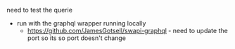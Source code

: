 need to test the querie

- run with the graphql wrapper running locally
  - https://github.com/JamesGotsell/swapi-graphql - need to update the port so its so port doesn't change
